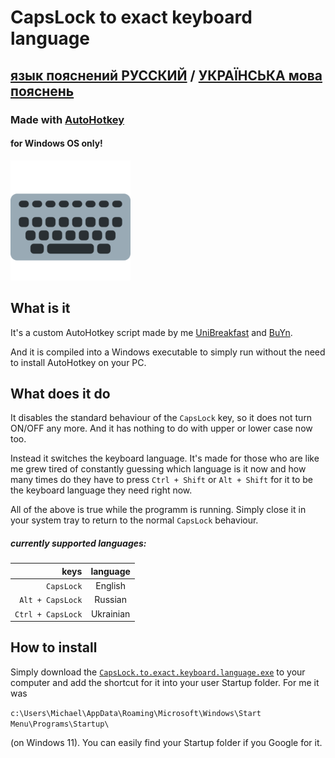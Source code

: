 # CapsLock to exact keyboard language
## [язык пояснений РУССКИЙ](https://github.com/UniBreakfast/capslock-to-exact-keyboard-language/blob/master/README.RU.md) / [УКРАЇНСЬКА мова пояснень](https://github.com/UniBreakfast/capslock-to-exact-keyboard-language/blob/master/README.UA.md)
### Made with [AutoHotkey](https://www.autohotkey.com/)
#### for Windows OS only!
![an abstract keyboard](https://github.com/UniBreakfast/capslock-to-exact-keyboard-language/blob/master/keyboard.png?raw=true)

## What is it

It's a custom AutoHotkey script made by me [UniBreakfast](https://github.com/UniBreakfast) and [BuYn](https://github.com/Buyn).

And it is compiled into a Windows executable to simply run without the need to install AutoHotkey on your PC.

## What does it do

It disables the standard behaviour of the `CapsLock` key, so it does not turn ON/OFF any more. And it has nothing to do with upper or lower case now too.

Instead it switches the keyboard language. It's made for those who are like me grew tired of constantly guessing which language is it now and how many times do they have to press `Ctrl + Shift` or `Alt + Shift` for it to be the keyboard language they need right now.

All of the above is true while the programm is running. Simply close it in your system tray to return to the normal `CapsLock` behaviour.

##### currently supported languages:

|              keys | language  |
|------------------:|:---------:|
|        `CapsLock` |  English  |
|  `Alt + CapsLock` |  Russian  |
| `Ctrl + CapsLock` | Ukrainian |

## How to install
Simply download the [`CapsLock.to.exact.keyboard.language.exe`](https://github.com/UniBreakfast/capslock-to-exact-keyboard-language/releases/download/release/CapsLock.to.exact.keyboard.language.exe) to your computer and add the shortcut for it into your user Startup folder. For me it was

```c:\Users\Michael\AppData\Roaming\Microsoft\Windows\Start Menu\Programs\Startup\```

(on Windows 11). You can easily find your Startup folder if you Google for it.
